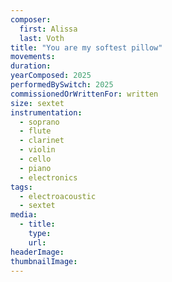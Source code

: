 ```yaml
---
composer:
  first: Alissa
  last: Voth
title: "You are my softest pillow"
movements:
duration: 
yearComposed: 2025
performedBySwitch: 2025
commissionedOrWrittenFor: written
size: sextet
instrumentation:
  - soprano
  - flute
  - clarinet
  - violin
  - cello
  - piano
  - electronics
tags:
  - electroacoustic
  - sextet
media:
  - title:
    type:
    url:
headerImage: 
thumbnailImage: 
---
```

